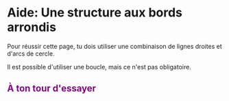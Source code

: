 # Aide: Une structure aux bords arrondis

Pour réussir cette page, tu dois utiliser une combinaison de lignes droites et d'arcs de cercle.

Il est possible d'utiliser une boucle, mais ce n'est pas obligatoire.

## <span style="color: #800080">À ton tour d'essayer</span>

[arc]:img/arc_de_cercle.png